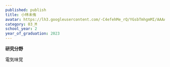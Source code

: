 ```yaml
---
published: publish
title: 小林未侑
avatar: https://lh3.googleusercontent.com/-C4efehMe_rQ/YGsbTmhgmMI/AAAAAAAAUxI/aPpHJbi2oW0MFu2BS49cJf-pFt3E5hY_wCE0YBhgLKroEAL1OcqxCejzfAT_gszJ6HZVuuANH1T4us5z4B70byJRBsrMt1b7TMxhKIchnu9-fmsfAUKC2r7t1pWP5tYTnW4o_K_JYIpa02v76NXwW98UllYAtjp5_BFMeI62Rryrzd8ooRFzXkF2DelMRlO43lYsMUKS_Ugbia3l3jp1QwT-3CHA-aetWfR24wTt1sSm-i5qNVkxYSbSr_Mh1aAcQJ7L5DFhL6axSqc0tjJv_D79pEGOqF0EgEhCGlqTqZaoRuiFH-gW6G1F1yEBAYlZGIAcsWKmsZLIu8y7mYyRO-qGvfEx8mbb6ZJh7-u3y2oIOtUNWFPqjYbq2rwDQyegb3NBpIycAw8s6Pq3sXWSTYairL32rv1MfBU7aAL-aS2ibpnkqe5aTpoBY_vvNsEhHE1t6EUj-OZAAPpoK8COxWwlKhE9Xp0zyN2Br-gCAI0ibLki4FuR9MdJpyRv5uYd4vm-supBBXYGkDbwXRzQWof4Fo7XO1My7bfJ1ZTgHKnXRzBEitog_Ha7CHPzF1FUDS8z5Es_uT4_NcLCLRSRRFfvV4YWvCCefKhICaGhdCTJarb6Nm4RLBFlzOwmS5xuH95Q4Bb14THmGqHmFIlHGpzvBVUnX8pAdOJImYrZoUb9vixkJWAJyoRUHO0tLaYDMUSSZpexJ30zj6yOON4DKJ1zkLRGLPZy0949YJ1LnJEH3Dq6O53zaTNthQ352bA-EeHLoUN6D_ltOi8h5KMBgIsfQwU-WtrGgtWkVMJy5rIMG/image_6487327.JPG
category: 03_M
school_year: 2
year_of_graduation: 2023
---
```

**研究分野**

電気味覚